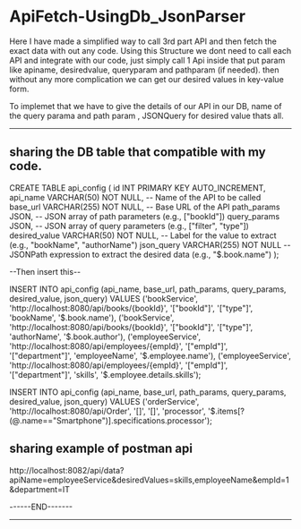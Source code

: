 # ApiFetch-UsingDb_JsonParser

Here I have made a simplified way to call 3rd part API and then fetch the exact data with out any code.
Using this Structure we dont need to call each API and integrate with our code, just simply call 1 Api inside that put param like apiname, desiredvalue, queryparam and pathparam (if needed). then without any more complication we can get our desired values in key-value form.

To implemet that we have to give the details of our API in our DB, name of the query parama and path param , JSONQuery for desired value thats all.

______________________________________________________________________________________________________________________

sharing the DB table that compatible with my code.
--------------------


CREATE TABLE api_config (
    id INT PRIMARY KEY AUTO_INCREMENT,
    api_name VARCHAR(50) NOT NULL,         -- Name of the API to be called
    base_url VARCHAR(255) NOT NULL,        -- Base URL of the API
    path_params JSON,                      -- JSON array of path parameters (e.g., ["bookId"])
    query_params JSON,                     -- JSON array of query parameters (e.g., ["filter", "type"])
    desired_value VARCHAR(50) NOT NULL,    -- Label for the value to extract (e.g., "bookName", "authorName")
    json_query VARCHAR(255) NOT NULL       -- JSONPath expression to extract the desired data (e.g., "$.book.name")
);

--Then insert this--

INSERT INTO api_config (api_name, base_url, path_params, query_params, desired_value, json_query)
VALUES
('bookService', 'http://localhost:8080/api/books/{bookId}', '["bookId"]', '["type"]', 'bookName', '$.book.name'),
('bookService', 'http://localhost:8080/api/books/{bookId}', '["bookId"]', '["type"]', 'authorName', '$.book.author'),
('employeeService', 'http://localhost:8080/api/employees/{empId}', '["empId"]', '["department"]', 'employeeName', '$.employee.name'),
('employeeService', 'http://localhost:8080/api/employees/{empId}', '["empId"]', '["department"]', 'skills', '$.employee.details.skills');

INSERT INTO api_config (api_name, base_url, path_params, query_params, desired_value, json_query)
VALUES
('orderService', 'http://localhost:8080/api/Order', '[]', '[]', 'processor', '$.items[?(@.name=="Smartphone")].specifications.processor');

sharing example of postman api
--------------------
http://localhost:8082/api/data?apiName=employeeService&desiredValues=skills,employeeName&empId=1&department=IT

------END-------

______________________________________________________________________________________________________________________
